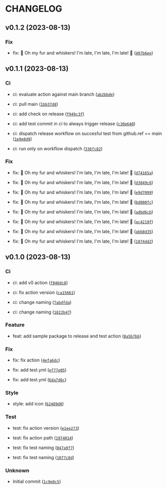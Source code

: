 # CHANGELOG



## v0.1.2 (2023-08-13)

### Fix

* fix: 🐰 Oh my fur and whiskers! I&#39;m late, I&#39;m late, I&#39;m late! 🐇 ([`407b6ee`](https://github.com/matteo4diani/poetry-semantic-release-test/commit/407b6ee48e68b3211c18744528950c4862527b17))


## v0.1.1 (2023-08-13)

### Ci

* ci: evaluate action against main branch ([`ab2bbde`](https://github.com/matteo4diani/poetry-semantic-release-test/commit/ab2bbde8a2a29ff45a042eaefd429d9116e199eb))

* ci: pull main ([`1bb37d8`](https://github.com/matteo4diani/poetry-semantic-release-test/commit/1bb37d8b26845d3361155ed24a9c628df35f0514))

* ci: add check on release ([`f949c3f`](https://github.com/matteo4diani/poetry-semantic-release-test/commit/f949c3f590287b109fedd950c85ee812c155988b))

* ci: add test commit in ci to always trigger release ([`c30e640`](https://github.com/matteo4diani/poetry-semantic-release-test/commit/c30e640aced99b79979063e5b9cefc6d1ef33134))

* ci: dispatch release workflow on succesful test from github.ref == main ([`1e9e8d9`](https://github.com/matteo4diani/poetry-semantic-release-test/commit/1e9e8d93ea0db54f75bfb8164c02de5a316ba1c6))

* ci: run only on workflow dispatch ([`336fc82`](https://github.com/matteo4diani/poetry-semantic-release-test/commit/336fc82c1a87dd21a3a41b7340bb0312882c0477))

### Fix

* fix: 🐰 Oh my fur and whiskers! I&#39;m late, I&#39;m late, I&#39;m late! 🐇 ([`d74165a`](https://github.com/matteo4diani/poetry-semantic-release-test/commit/d74165a97b02db405ca05a70d3c9ebde25e4eaa6))

* fix: 🐰 Oh my fur and whiskers! I&#39;m late, I&#39;m late, I&#39;m late! 🐇 ([`d3049c6`](https://github.com/matteo4diani/poetry-semantic-release-test/commit/d3049c6cd490760b44f512548097d2ca0bfd21b6))

* fix: 🐰 Oh my fur and whiskers! I&#39;m late, I&#39;m late, I&#39;m late! 🐇 ([`e9d7099`](https://github.com/matteo4diani/poetry-semantic-release-test/commit/e9d70992a5e865053d603c93a6b9a4644dfd3ac5))

* fix: 🐰 Oh my fur and whiskers! I&#39;m late, I&#39;m late, I&#39;m late! 🐇 ([`6d000fc`](https://github.com/matteo4diani/poetry-semantic-release-test/commit/6d000fc4cbee2decbfb2e4ff2169a26be23d2175))

* fix: 🐰 Oh my fur and whiskers! I&#39;m late, I&#39;m late, I&#39;m late! 🐇 ([`adbd6cb`](https://github.com/matteo4diani/poetry-semantic-release-test/commit/adbd6cb09093eb09277e3d8f1a35515c0eb1f500))

* fix: 🐰 Oh my fur and whiskers! I&#39;m late, I&#39;m late, I&#39;m late! 🐇 ([`ac4219f`](https://github.com/matteo4diani/poetry-semantic-release-test/commit/ac4219faf80e99e815bdb444ecd16f525ffc68c9))

* fix: 🐰 Oh my fur and whiskers! I&#39;m late, I&#39;m late, I&#39;m late! 🐇 ([`abb8d35`](https://github.com/matteo4diani/poetry-semantic-release-test/commit/abb8d350061c08ab4918c29988af76a4f2e2c1d9))

* fix: 🐰 Oh my fur and whiskers! I&#39;m late, I&#39;m late, I&#39;m late! 🐇 ([`1874dd2`](https://github.com/matteo4diani/poetry-semantic-release-test/commit/1874dd2559ebce5ccec68cc12e12f6eb53936074))


## v0.1.0 (2023-08-13)

### Ci

* ci: add v0 action ([`f846dc8`](https://github.com/matteo4diani/poetry-semantic-release-test/commit/f846dc810a032f1ef5db5a2ce7eb69108a42a6e6))

* ci: fix action version ([`ca15661`](https://github.com/matteo4diani/poetry-semantic-release-test/commit/ca15661e1bd54f6b52a3273de58340df59296c53))

* ci: change naming ([`7abdfda`](https://github.com/matteo4diani/poetry-semantic-release-test/commit/7abdfdaaa3e8e2ab61c9f54134c5653feeb63513))

* ci: change naming ([`1822b47`](https://github.com/matteo4diani/poetry-semantic-release-test/commit/1822b4789c5f859783fd89aeb7cb3aac2beeff61))

### Feature

* feat: add sample package to release and test action ([`0a5b7bb`](https://github.com/matteo4diani/poetry-semantic-release-test/commit/0a5b7bb64ddecef5696affe43d726b95afa677a0))

### Fix

* fix: fix action ([`4efa6dc`](https://github.com/matteo4diani/poetry-semantic-release-test/commit/4efa6dcf50033ff5654bb4017bfcecc2ae2a5753))

* fix: add test.yml ([`ef77e05`](https://github.com/matteo4diani/poetry-semantic-release-test/commit/ef77e05493646307d06c76bbb08342010321ef79))

* fix: add test.yml ([`6da7d6c`](https://github.com/matteo4diani/poetry-semantic-release-test/commit/6da7d6cf276afdb704c1794cbdc550f680859d1e))

### Style

* style: add icon ([`62489d0`](https://github.com/matteo4diani/poetry-semantic-release-test/commit/62489d018c07904c329b750c4c2571c7af286798))

### Test

* test: fix action version ([`e1ee273`](https://github.com/matteo4diani/poetry-semantic-release-test/commit/e1ee27314ed85223100d58b37eddd739842042a0))

* test: fix action path ([`1974014`](https://github.com/matteo4diani/poetry-semantic-release-test/commit/197401439c663cc207eb491619042100752353ab))

* test: fix test naming ([`047a9f7`](https://github.com/matteo4diani/poetry-semantic-release-test/commit/047a9f71bf88a685b84e2fbaa6daff68940ea3fb))

* test: fix test naming ([`1077c8d`](https://github.com/matteo4diani/poetry-semantic-release-test/commit/1077c8d105b4bb6b0e0b86eee308ab5926b2404d))

### Unknown

* Initial commit ([`1c9e0c5`](https://github.com/matteo4diani/poetry-semantic-release-test/commit/1c9e0c5ddd49cbf46090cf4d310bab59cb568567))
